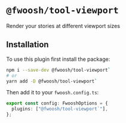 # `@fwoosh/tool-viewport`

Render your stories at different viewport sizes

## Installation

To use this plugin first install the package:

```sh
npm i --save-dev @fwoosh/tool-viewport`
# or
yarn add -D @fwoosh/tool-viewport`
```

Then add it to your `fwoosh.config.ts`:

```ts fwoosh.config.ts
export const config: FwooshOptions = {
  plugins: ["@fwoosh/tool-viewport`"],
};
```
